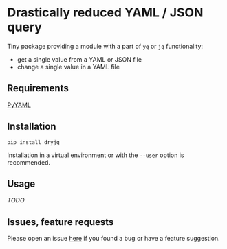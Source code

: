 # Drastically reduced YAML / JSON query

Tiny package providing a module with a part of
`yq` or `jq` functionality:

-   get a single value from a YAML or JSON file
-   change a single value in a YAML file


## Requirements

[PyYAML](https://pypi.org/project/PyYAML/)


## Installation

```
pip install dryjq
```

Installation in a virtual environment or with the `--user` option is recommended.


## Usage

_TODO_

## Issues, feature requests

Please open an issue [here](https://gitlab.com/blackstream-x/python-driq/-/issues)
if you found a bug or have a feature suggestion.

